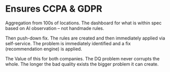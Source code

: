 # Ensures CCPA & GDPR

Aggregation from 100s of locations.  The dashboard for what is within spec based on AI observation – not handmade rules.  

Then push-down fix.  The rules are created and then immediately applied via self-service.  The problem is immediately identified and a fix \(recommendation engine\) is applied.  

The Value of this for both companies.  The DQ problem never corrupts the whole.  The longer the bad quality exists the bigger problem it can create.  

